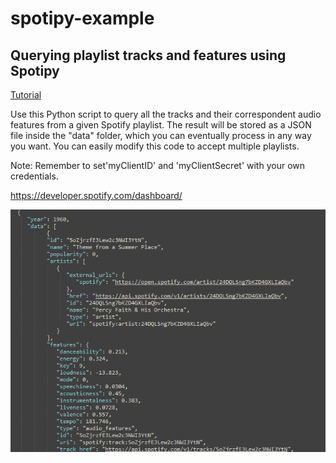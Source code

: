 # spotipy-example
## Querying playlist tracks and features using Spotipy

[Tutorial](https://postcode-x.web.app/posts/como-usar-api-spotify-python/)

Use this Python script to query all the tracks and their correspondent audio features from a given Spotify playlist. The result will be stored as a JSON file inside the "data" folder, which you can eventually process in any way you want. You can easily modify this code to accept multiple playlists.

Note: Remember to set'myClientID' and 'myClientSecret' with your own credentials.

https://developer.spotify.com/dashboard/

![alt text](https://github.com/postcode-x/spotipy-example/blob/main/output.png)
